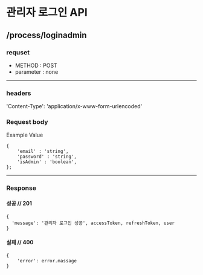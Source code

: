 # 관리자 로그인 API

## /process/loginadmin

### requset

- METHOD : POST
- parameter : none

---

### headers

'Content-Type': 'application/x-www-form-urlencoded'

### Request body

Example Value
```
{
	'email' : 'string',
	'password' : 'string',
	'isAdmin' : 'boolean',
};
```

---

### Response

#### 성공 // 201

```
{
  'message': '관리자 로그인 성공', accessToken, refreshToken, user
}
```

#### 실패 // 400

```
{
    'error': error.massage
}
```
